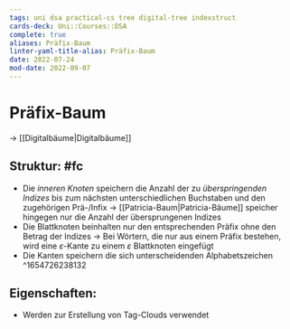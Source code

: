 ```yaml
---
tags: uni dsa practical-cs tree digital-tree indexstruct
cards-deck: Uni::Courses::DSA
complete: true
aliases: Präfix-Baum
linter-yaml-title-alias: Präfix-Baum
date: 2022-07-24
mod-date: 2022-09-07
---
```


# Präfix-Baum
-> [[Digitalbäume|Digitalbäume]]

## Struktur: #fc
- Die *inneren Knoten* speichern die Anzahl der zu *überspringenden Indizes* bis zum nächsten unterschiedlichen Buchstaben und den zugehörigen Prä-/Infix
	-> [[Patricia-Baum|Patricia-Bäume]] speicher hingegen nur die Anzahl der übersprungenen Indizes
- Die Blattknoten beinhalten nur den entsprechenden Präfix ohne den Betrag der Indizes
	-> Bei Wörtern, die nur aus einem Präfix bestehen, wird eine $\varepsilon$-Kante zu einem $\varepsilon$ Blattknoten eingefügt
- Die Kanten speichern die sich unterscheidenden Alphabetszeichen
^1654726238132

## Eigenschaften:
- Werden zur Erstellung von Tag-Clouds verwendet
